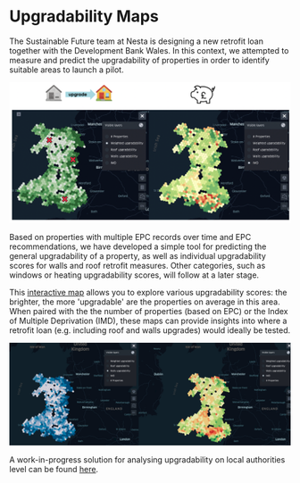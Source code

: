 # Upgradability Maps

The Sustainable Future team at Nesta is designing a new retrofit loan together with the Development Bank Wales. In this context, we attempted to measure and predict the upgradability of properties in order to identify suitable areas to launch a pilot.

<a href="Summary" rel="">![Foo](project_summary.png)</a>

Based on properties with multiple EPC records over time and EPC recommendations, we have developed a simple tool for predicting the general upgradability of a property, as well as individual upgradability scores for walls and roof retrofit measures. Other categories, such as windows or heating upgradability scores, will follow at a later stage.

This <a href="Upgradability.html" title="Upgradability Map">interactive map</a> allows you to explore various upgradability scores: the brighter, the more 'upgradable' are the properties on average in this area. When paired with the the number of properties (based on EPC) or the Index of Multiple Deprivation (IMD), these maps can provide insights into where a retrofit loan (e.g. including roof and walls upgrades) would ideally be tested.

<a href="Upgradability.html" rel="">![Foo](map_example.png)</a>

A work-in-progress solution for analysing upgradability on local authorities level can be found <a href="LA_Upgradability.html" title="Upgradability Map">here</a>.
